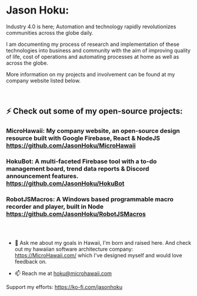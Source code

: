 # Jason Hoku:

  Industry 4.0 is here; Automation and technology rapidly revolutionizes communities across the globe daily.

  I am documenting my process of research and implementation of these technologies into business and community with the aim of improving quality of life, cost of operations and automating processes at home as well as across the globe. 

  More information on my projects and involvement can be found at my company website listed below. 

&nbsp;


## ⚡ Check out some of my open-source projects:

### MicroHawaii: My company website, an open-source design resource built with Google Firebase, React & NodeJS https://github.com/JasonHoku/MicroHawaii

### HokuBot: A multi-faceted Firebase tool with a to-do management board, trend data reports & Discord announcement features.   https://github.com/JasonHoku/HokuBot

### RobotJSMacros: A Windows based programmable macro recorder and player, built in Node https://github.com/JasonHoku/RobotJSMacros
##
&nbsp;



- 💬 Ask me about my goals in Hawaii, I'm born and raised here. And check out my hawaiian software architecture company: https://MicroHawaii.com/ which I've designed myself and would love feedback on.

- 📫 Reach me at hoku@microhawaii.com

Support my efforts: https://ko-fi.com/jasonhoku
